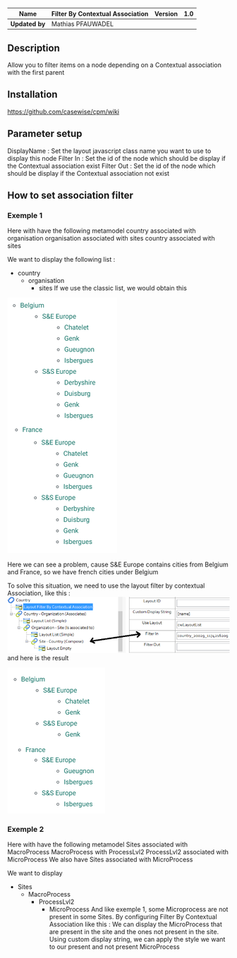 | **Name** | **Filter By Contextual Association** | **Version** | 1.0 |
| --- | --- | --- | --- |
| **Updated by** | Mathias PFAUWADEL |

## Description 
Allow you to filter items on a node depending on a Contextual association with the first parent

## Installation
https://github.com/casewise/cpm/wiki

## Parameter setup 

DisplayName : Set the layout javascript class name you want to use to display this node
Filter In : Set the id of the node which should be display if the Contextual association exist
Filter Out : Set the id of the node which should be display if the Contextual association not exist

## How to set association filter
### Exemple 1
Here with have the following metamodel
country associated with organisation
organisation associated with sites
country associated with sites

We want to display the following list :
- country
	- organisation
		- sites
If we use the classic list, we would obtain this

![](https://github.com/nevakee716/FilterByContextualAssociation/blob/master/screen/1.png) 

Here we can see a problem, cause S&E Europe contains cities from Belgium and France, so we have french cities under Belgium 

To solve this situation, we need to use the layout filter by contextual Association, like this : 
![](https://github.com/nevakee716/FilterByContextualAssociation/blob/master/screen/3.png)
and here is the result

![](https://github.com/nevakee716/FilterByContextualAssociation/blob/master/screen/2.png)

### Exemple 2
Here with have the following metamodel
Sites associated with MacroProcess
MacroProcess with ProcessLvl2
ProcessLvl2 associated with MicroProcess
We also have Sites associated with MicroProcess

We want to display
- Sites
	- MacroProcess
		- ProcessLvl2
			- MicroProcess
And like exemple 1, some Microprocess are not present in some Sites. 
By configuring Filter By Contextual Association like this : 
We can display the MicroProcess that are present in the site and the ones not present in the site.
Using custom display string, we can apply the style we want to our present and not present MicroProcess

